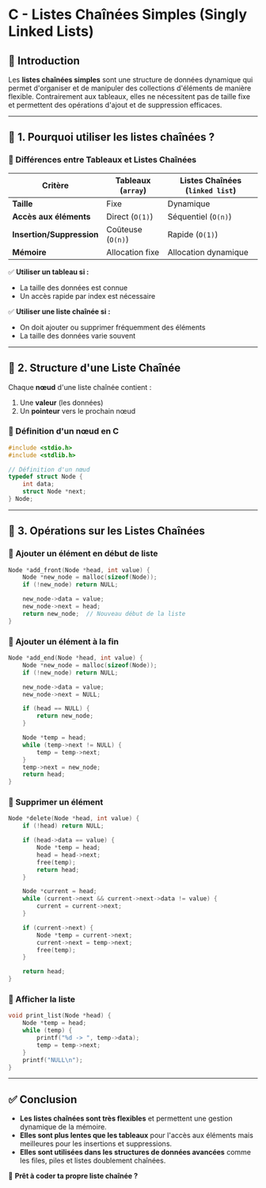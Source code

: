 # C - Listes Chaînées Simples (Singly Linked Lists)

## 📖 Introduction
Les **listes chaînées simples** sont une structure de données dynamique qui permet d'organiser et de manipuler des collections d'éléments de manière flexible. Contrairement aux tableaux, elles ne nécessitent pas de taille fixe et permettent des opérations d'ajout et de suppression efficaces.

---

## 🔹 1. Pourquoi utiliser les listes chaînées ?

### 📌 Différences entre Tableaux et Listes Chaînées

| Critère | Tableaux (`array`) | Listes Chaînées (`linked list`) |
|---------|------------------|------------------|
| **Taille** | Fixe | Dynamique |
| **Accès aux éléments** | Direct (`O(1)`) | Séquentiel (`O(n)`) |
| **Insertion/Suppression** | Coûteuse (`O(n)`) | Rapide (`O(1)`) |
| **Mémoire** | Allocation fixe | Allocation dynamique |

✅ **Utiliser un tableau si :**
- La taille des données est connue
- Un accès rapide par index est nécessaire

✅ **Utiliser une liste chaînée si :**
- On doit ajouter ou supprimer fréquemment des éléments
- La taille des données varie souvent

---

## 🔹 2. Structure d'une Liste Chaînée

Chaque **nœud** d'une liste chaînée contient :
1. Une **valeur** (les données)
2. Un **pointeur** vers le prochain nœud

### 📌 Définition d'un nœud en C

```c
#include <stdio.h>
#include <stdlib.h>

// Définition d'un nœud
typedef struct Node {
    int data;
    struct Node *next;
} Node;
```

---

## 🔹 3. Opérations sur les Listes Chaînées

### 📌 Ajouter un élément en début de liste

```c
Node *add_front(Node *head, int value) {
    Node *new_node = malloc(sizeof(Node));
    if (!new_node) return NULL;

    new_node->data = value;
    new_node->next = head;
    return new_node;  // Nouveau début de la liste
}
```

### 📌 Ajouter un élément à la fin

```c
Node *add_end(Node *head, int value) {
    Node *new_node = malloc(sizeof(Node));
    if (!new_node) return NULL;

    new_node->data = value;
    new_node->next = NULL;

    if (head == NULL) {
        return new_node;
    }

    Node *temp = head;
    while (temp->next != NULL) {
        temp = temp->next;
    }
    temp->next = new_node;
    return head;
}
```

### 📌 Supprimer un élément

```c
Node *delete(Node *head, int value) {
    if (!head) return NULL;

    if (head->data == value) {
        Node *temp = head;
        head = head->next;
        free(temp);
        return head;
    }

    Node *current = head;
    while (current->next && current->next->data != value) {
        current = current->next;
    }

    if (current->next) {
        Node *temp = current->next;
        current->next = temp->next;
        free(temp);
    }

    return head;
}
```

### 📌 Afficher la liste

```c
void print_list(Node *head) {
    Node *temp = head;
    while (temp) {
        printf("%d -> ", temp->data);
        temp = temp->next;
    }
    printf("NULL\n");
}
```

---

## ✅ Conclusion
- **Les listes chaînées sont très flexibles** et permettent une gestion dynamique de la mémoire.
- **Elles sont plus lentes que les tableaux** pour l'accès aux éléments mais meilleures pour les insertions et suppressions.
- **Elles sont utilisées dans les structures de données avancées** comme les files, piles et listes doublement chaînées.

🚀 **Prêt à coder ta propre liste chaînée ?**

